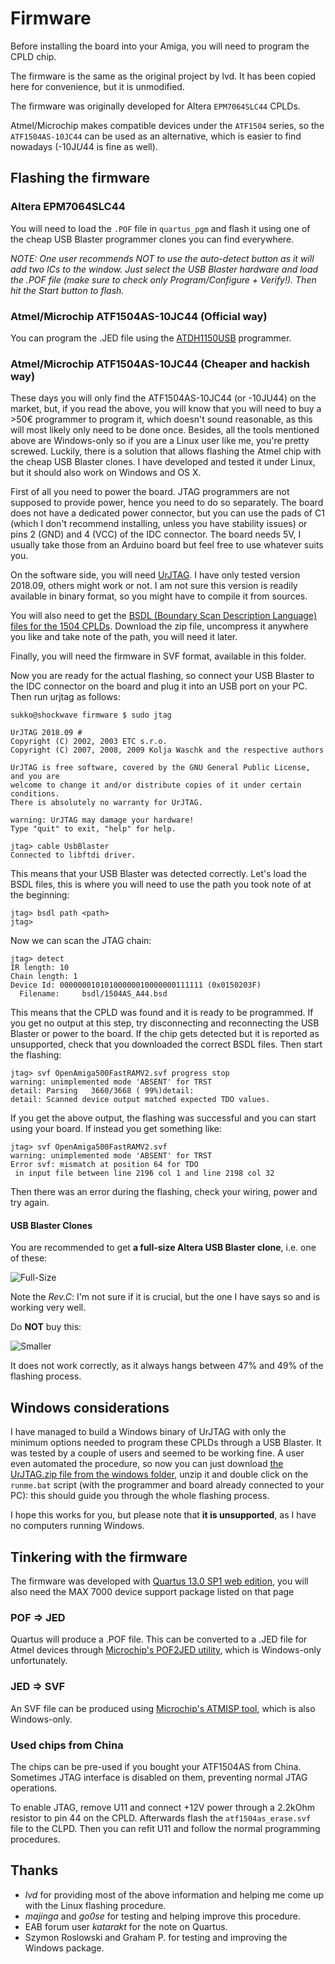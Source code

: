 # Firmware
Before installing the board into your Amiga, you will need to program the CPLD chip.

The firmware is the same as the original project by lvd. It has been copied here for convenience, but it is unmodified.

The firmware was originally developed for Altera `EPM7064SLC44` CPLDs.

Atmel/Microchip makes compatible devices under the `ATF1504` series, so the `ATF1504AS-10JC44` can be used as an alternative, which is easier to find nowadays (-10J*U*44 is fine as well).

## Flashing the firmware

### Altera EPM7064SLC44
You will need to load the `.POF` file in `quartus_pgm` and flash it using one of the cheap USB Blaster programmer clones you can find everywhere.

*NOTE: One user recommends NOT to use the auto-detect button as it will add two ICs to the window. Just select the USB Blaster hardware and load the .POF file (make sure to check only Program/Configure + Verify!). Then hit the Start button to flash.*

### Atmel/Microchip ATF1504AS-10JC44 (Official way)
You can program the .JED file using the [ATDH1150USB](https://www.microchip.com/DevelopmentTools/ProductDetails/ATDH1150USB) programmer.

### Atmel/Microchip ATF1504AS-10JC44 (Cheaper and hackish way)
These days you will only find the ATF1504AS-10JC44 (or -10JU44) on the market, but, if you read the above, you will know that you will need to buy a >50€ programmer to program it, which doesn't sound reasonable, as this will most likely only need to be done once. Besides, all the tools mentioned above are Windows-only so if you are a Linux user like me, you're pretty screwed. Luckily, there is a solution that allows flashing the Atmel chip with the cheap USB Blaster clones. I have developed and tested it under Linux, but it should also work on Windows and OS X.

First of all you need to power the board. JTAG programmers are not supposed to provide power, hence you need to do so separately. The board does not have a dedicated power connector, but you can use the pads of C1 (which I don't recommend installing, unless you have stability issues) or pins 2 (GND) and 4 (VCC) of the IDC connector. The board needs 5V, I usually take those from an Arduino board but feel free to use whatever suits you.

On the software side, you will need [UrJTAG](http://urjtag.sourceforge.net). I have only tested version 2018.09, others might work or not. I am not sure this version is readily available in binary format, so you might have to compile it from sources.

You will also need to get the [BSDL (Boundary Scan Description Language) files for the 1504 CPLDs](http://ww1.microchip.com/downloads/en/DeviceDoc/1504bsdl.zip). Download the zip file, uncompress it anywhere you like and take note of the path, you will need it later.

Finally, you will need the firmware in SVF format, available in this folder.

Now you are ready for the actual flashing, so connect your USB Blaster to the IDC connector on the board and plug it into an USB port on your PC. Then run urjtag as follows:

```
sukko@shockwave firmware $ sudo jtag

UrJTAG 2018.09 #
Copyright (C) 2002, 2003 ETC s.r.o.
Copyright (C) 2007, 2008, 2009 Kolja Waschk and the respective authors

UrJTAG is free software, covered by the GNU General Public License, and you are
welcome to change it and/or distribute copies of it under certain conditions.
There is absolutely no warranty for UrJTAG.

warning: UrJTAG may damage your hardware!
Type "quit" to exit, "help" for help.

jtag> cable UsbBlaster
Connected to libftdi driver.
```

This means that your USB Blaster was detected correctly. Let's load the BSDL files, this is where you will need to use the path you took note of at the beginning:
```
jtag> bsdl path <path>
jtag>
```

Now we can scan the JTAG chain:
```
jtag> detect
IR length: 10
Chain length: 1
Device Id: 00000001010100000010000000111111 (0x0150203F)
  Filename:     bsdl/1504AS_A44.bsd
```

This means that the CPLD was found and it is ready to be programmed. If you get no output at this step, try disconnecting and reconnecting the USB Blaster or power to the board. If the chip gets detected but it is reported as unsupported, check that you downloaded the correct BSDL files. Then start the flashing:
```
jtag> svf OpenAmiga500FastRAMV2.svf progress stop
warning: unimplemented mode 'ABSENT' for TRST
detail: Parsing   3660/3668 ( 99%)detail:
detail: Scanned device output matched expected TDO values.
```

If you get the above output, the flashing was successful and you can start using your board. If instead you get something like:
```
jtag> svf OpenAmiga500FastRAMV2.svf
warning: unimplemented mode 'ABSENT' for TRST
Error svf: mismatch at position 64 for TDO
 in input file between line 2196 col 1 and line 2198 col 32
```

Then there was an error during the flashing, check your wiring, power and try again.

#### USB Blaster Clones
You are recommended to get **a full-size Altera USB Blaster clone**, i.e. one of these:

![Full-Size](img/good_usbblaster.jpg)

Note the *Rev.C*: I'm not sure if it is crucial, but the one I have says so and is working very well.

Do **NOT** buy this:

![Smaller](img/crappy_usbblaster.jpg)

It does not work correctly, as it always hangs between 47% and 49% of the flashing process.

## Windows considerations
I have managed to build a Windows binary of UrJTAG with only the minimum options needed to program these CPLDs through a USB Blaster. It was tested by a couple of users and seemed to be working fine. A user even automated the procedure, so now you can just download [the UrJTAG.zip file from the windows folder](windows/UrJTAG.zip), unzip it and double click on the `runme.bat` script (with the programmer and board already connected to your PC): this should guide you through the whole flashing process.

I hope this works for you, but please note that **it is unsupported**, as I have no computers running Windows.

## Tinkering with the firmware
The firmware was developed with [Quartus 13.0 SP1 web edition](https://fpgasoftware.intel.com/13.0sp1/), you will also need the MAX 7000 device support package listed on that page

### POF => JED
Quartus will produce a .POF file. This can be converted to a .JED file for Atmel devices through [Microchip's POF2JED utility](https://www.microchip.com/design-centers/programmable-logic/spld-cpld/tools/software/pof2jed), which is Windows-only unfortunately.

### JED => SVF
An SVF file can be produced using [Microchip's ATMISP tool](https://www.microchip.com/design-centers/programmable-logic/spld-cpld/tools/software/atmisp), which is also Windows-only.

### Used chips from China
The chips can be pre-used if you bought your ATF1504AS from China. Sometimes JTAG interface is disabled on them, preventing normal JTAG operations.

To enable JTAG, remove U11 and connect +12V power through a 2.2kOhm resistor to pin 44 on the CPLD. Afterwards flash the `atf1504as_erase.svf` file to the CLPD. Then you can refit U11 and follow the normal programming procedures.

## Thanks
- *lvd* for providing most of the above information and helping me come up with the Linux flashing procedure.
- *majinga* and *go0se* for testing and helping improve this procedure.
- EAB forum user *katarakt* for the note on Quartus.
- Szymon Roslowski and Graham P. for testing and improving the Windows package.

